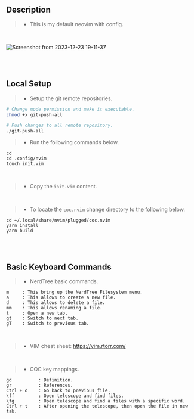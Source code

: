 ## Description
> - This is my default neovim with config.

<br />

![Screenshot from 2023-12-23 19-11-37](https://github.com/kentlouisetonino/config-nvim/assets/69438999/7e8cfd05-8dc7-40c5-898f-2ca4ddce510f)


<br />
<br />



## Local Setup
> - Setup the git remote repositories.
```bash
# Change mode permission and make it executable.
chmod +x git-push-all

# Push changes to all remote repository.
./git-push-all
```

> - Run the following commands below.

```plaintext
cd
cd .config/nvim
touch init.vim
```

<br />

> - Copy the `init.vim` content.

<br />

> - To locate the `coc.nvim` change directory to the following below.

```plaintext
cd ~/.local/share/nvim/plugged/coc.nvim
yarn install
yarn build
```

<br />
<br />



## Basic Keyboard Commands
> - NerdTree basic commands.

```plaintext
m     : This bring up the NerdTree Filesystem menu.
a     : This allows to create a new file.
d     : This allows to delete a file.
mm    : This allows renaming a file.
t     : Open a new tab.
gt    : Switch to next tab.
gT    : Switch to previous tab.
```

<br />

> - VIM cheat sheet: https://vim.rtorr.com/

<br />

> - COC key mappings.
```plaintext
gd          : Definition.
gr          : References.
Ctrl + o    : Go back to previous file.
\ff         : Open telescope and find files.
\fg         : Open telescope and find a files with a specific word.
Ctrl + t    : After opening the telescope, then open the file in new tab.
```


